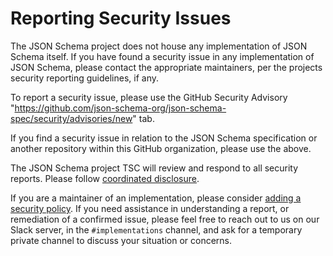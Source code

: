 # Reporting Security Issues

The JSON Schema project does not house any implementation of JSON Schema itself.
If you have found a security issue in any implementation of JSON Schema, please
contact the appropriate maintainers, per the projects security reporting
guidelines, if any.

To report a security issue, please use the GitHub Security Advisory
"<https://github.com/json-schema-org/json-schema-spec/security/advisories/new>"
tab.

If you find a security issue in relation to the JSON Schema specification or
another repository within this GitHub organization, please use the above.

The JSON Schema project TSC will review and respond to all security reports.
Please follow [coordinated disclosure](https://docs.github.com/en/code-security/security-advisories/guidance-on-reporting-and-writing/about-coordinated-disclosure-of-security-vulnerabilities).

If you are a maintainer of an implementation, please consider [adding a security
policy](https://docs.github.com/en/code-security/getting-started/adding-a-security-policy-to-your-repository).
If you need assistance in understanding a report, or remediation of a confirmed
issue, please feel free to reach out to us on our Slack server, in the
`#implementations` channel, and ask for a temporary private channel to discuss
your situation or concerns.

